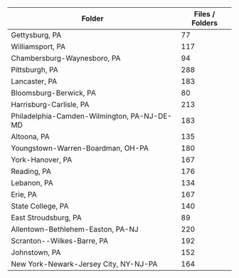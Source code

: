 | Folder                                      |   Files / Folders |
|---------------------------------------------|-------------------|
| Gettysburg, PA                              |                77 |
| Williamsport, PA                            |               117 |
| Chambersburg-Waynesboro, PA                 |                94 |
| Pittsburgh, PA                              |               288 |
| Lancaster, PA                               |               183 |
| Bloomsburg-Berwick, PA                      |                80 |
| Harrisburg-Carlisle, PA                     |               213 |
| Philadelphia-Camden-Wilmington, PA-NJ-DE-MD |               183 |
| Altoona, PA                                 |               135 |
| Youngstown-Warren-Boardman, OH-PA           |               180 |
| York-Hanover, PA                            |               167 |
| Reading, PA                                 |               176 |
| Lebanon, PA                                 |               134 |
| Erie, PA                                    |               167 |
| State College, PA                           |               140 |
| East Stroudsburg, PA                        |                89 |
| Allentown-Bethlehem-Easton, PA-NJ           |               220 |
| Scranton--Wilkes-Barre, PA                  |               192 |
| Johnstown, PA                               |               152 |
| New York-Newark-Jersey City, NY-NJ-PA       |               164 |